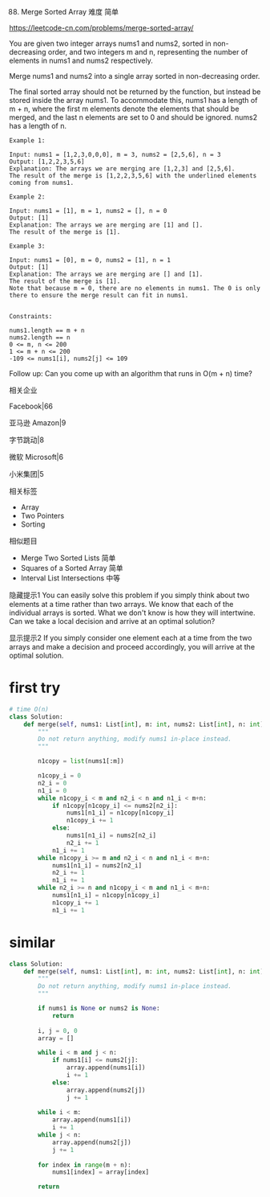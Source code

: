 88. Merge Sorted Array
难度
简单

https://leetcode-cn.com/problems/merge-sorted-array/

You are given two integer arrays nums1 and nums2, sorted in non-decreasing order, and two integers m and n, representing the number of elements in nums1 and nums2 respectively.

Merge nums1 and nums2 into a single array sorted in non-decreasing order.

The final sorted array should not be returned by the function, but instead be stored inside the array nums1. To accommodate this, nums1 has a length of m + n, where the first m elements denote the elements that should be merged, and the last n elements are set to 0 and should be ignored. nums2 has a length of n.

 
```
Example 1:

Input: nums1 = [1,2,3,0,0,0], m = 3, nums2 = [2,5,6], n = 3
Output: [1,2,2,3,5,6]
Explanation: The arrays we are merging are [1,2,3] and [2,5,6].
The result of the merge is [1,2,2,3,5,6] with the underlined elements coming from nums1.

Example 2:

Input: nums1 = [1], m = 1, nums2 = [], n = 0
Output: [1]
Explanation: The arrays we are merging are [1] and [].
The result of the merge is [1].

Example 3:

Input: nums1 = [0], m = 0, nums2 = [1], n = 1
Output: [1]
Explanation: The arrays we are merging are [] and [1].
The result of the merge is [1].
Note that because m = 0, there are no elements in nums1. The 0 is only there to ensure the merge result can fit in nums1.
 

Constraints:

nums1.length == m + n
nums2.length == n
0 <= m, n <= 200
1 <= m + n <= 200
-109 <= nums1[i], nums2[j] <= 109
``` 

Follow up: Can you come up with an algorithm that runs in O(m + n) time?


相关企业

Facebook|66

亚马逊 Amazon|9

字节跳动|8

微软 Microsoft|6

小米集团|5


相关标签
- Array
- Two Pointers
- Sorting

相似题目
- Merge Two Sorted Lists 简单
- Squares of a Sorted Array
简单
- Interval List Intersections
中等

隐藏提示1
You can easily solve this problem if you simply think about two elements at a time rather than two arrays. We know that each of the individual arrays is sorted. What we don't know is how they will intertwine. Can we take a local decision and arrive at an optimal solution?

显示提示2
If you simply consider one element each at a time from the two arrays and make a decision and proceed accordingly, you will arrive at the optimal solution.


# first try
```python
# time O(n)
class Solution:
    def merge(self, nums1: List[int], m: int, nums2: List[int], n: int) -> None:
        """
        Do not return anything, modify nums1 in-place instead.
        """

        n1copy = list(nums1[:m])

        n1copy_i = 0
        n2_i = 0
        n1_i = 0
        while n1copy_i < m and n2_i < n and n1_i < m+n:
            if n1copy[n1copy_i] <= nums2[n2_i]:
                nums1[n1_i] = n1copy[n1copy_i]
                n1copy_i += 1
            else:
                nums1[n1_i] = nums2[n2_i]
                n2_i += 1
            n1_i += 1
        while n1copy_i >= m and n2_i < n and n1_i < m+n:
            nums1[n1_i] = nums2[n2_i]
            n2_i += 1
            n1_i += 1
        while n2_i >= n and n1copy_i < m and n1_i < m+n:
            nums1[n1_i] = n1copy[n1copy_i]
            n1copy_i += 1
            n1_i += 1

```

# similar
```python
class Solution:
    def merge(self, nums1: List[int], m: int, nums2: List[int], n: int) -> None:
        """
        Do not return anything, modify nums1 in-place instead.
        """

        if nums1 is None or nums2 is None:
            return 
        
        i, j = 0, 0
        array = []

        while i < m and j < n:
            if nums1[i] <= nums2[j]:
                array.append(nums1[i])
                i += 1
            else:
                array.append(nums2[j])
                j += 1
        
        while i < m:
            array.append(nums1[i])
            i += 1
        while j < n:
            array.append(nums2[j])
            j += 1
        
        for index in range(m + n):
            nums1[index] = array[index]

        return 

```
